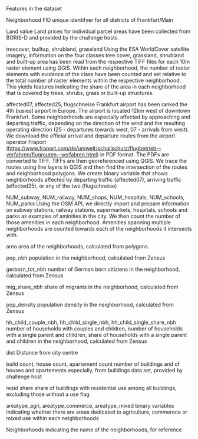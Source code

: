 Features in the dataset

Neighborhood FID
unique identifyer for all districts of Frankfurt/Main

Land value
Land prices for individual parcel areas have been collected from BORIS-D and provided by the challenge hosts.

treecover, builtup, shrubland, grassland
Using the ESA WorldCover satellite imagery, information on the four classes tree cover, grassland, shrubland and built-up area has been read from the respective TIFF   files for each 10m raster element using QGIS. Within each neighborhood, the number of raster elements with evidence of the class have been counted and set relative     to the total   number of raster elements within the respective neighborhood. This yields features indicating the share of the area in each neighborhood that is covered by trees,     shrubs, grass or built-up structures.
  
affected07, affected25, flugschneise
Frankfurt airport has been ranked the 4th busiest airport in Europe. The airport is located 12km west of downtown Frankfurt. Some neighborhoods are especially         affected by approaching and departing traffic, depending on the direction of the wind and the resulting operating direction (25 - departures towards west, 07 -         arrivals from west). We download the official arrival and departure routes from the airport operator Fraport (https://www.fraport.com/de/umwelt/schallschutz/flugbetrieb--verfahren/flugrouten--verfahren.html) in PDF format. The PDFs are converted to TIFF. TIFFs are then georeferenced using QGIS. We trace the routes using line layers in QGIS and then find the intersection of the routes and neighborhood polygons. We create binary variable that shows neighborhoods affected by departing traffic (affected07), arriving traffic (affected25), or any of the two (flugschneise)

NUM_subway, NUM_railway, NUM_shops, NUM_hospitals, NUM_schools, NUM_parks
Using the OSM API, we directly import and prepare information on subway stations, railway stations, supermarkets, hospitals, schools and parks as examples of aminities in the city. We then count the number of those amenities in each neighborhood. Amenities spanning multiple neighborhoods are counted towards each of the neighborhoods it intersects with.

area
area of the neighborhoods, calculated from polygons.

pop_nbh
population in the neighborhood, calculated from Zensus

gerborn_tot_nbh
number of German born citiziens in the neighborhood, calculated from Zensus

mig_share_nbh
share of migrants in the neighborhood, calculated from Zensus

pop_density
population density in the neighborhood, calculated from Zensus

hh_child_couple_nbh, hh_child_single_nbh, hh_child_single_share_nbh
number of households with couples and children, number of households with a single parent and children, share of households with a single parent and children in the neighborhood, calculated from Zensus

dist
Distance from city centre

build count, house count, apartement count
number of buildings and of houses and apartements especially, from buildings data set, provided by challenge host

resid share
share of buildings with residential use among all buildings, excluding those without a use flag

areatype_agri, areatype_commerce, areatype_mixed
binary variables indicating whether there are areas dedicated to agriculture, commerece or mixed use within each neighborhoods

Neighborhoods
indicating the name of the neighborhoods, for reference
